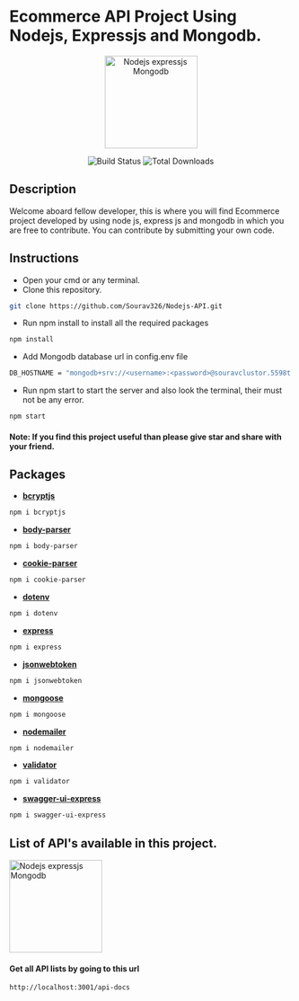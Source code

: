 # Ecommerce API Project Using Nodejs, Expressjs and Mongodb.

<p align="center"><img alt="Nodejs expressjs Mongodb" src="https://miro.medium.com/max/600/1*NFTgwZ_TUmceZnSHCundBw.jpeg" width="165"/></p>
<p align="center">
<img src="https://img.shields.io/github/license/larymak/Python-project-Scripts" alt="Build Status">
<img src="https://img.shields.io/github/issues/larymak/Python-project-Scripts" alt="Total Downloads">
</p>


## Description

Welcome aboard fellow developer, this is where you will find Ecommerce project developed by using node js, express js and mongodb in which you are free to contribute.
You can contribute by submitting your own code.


## Instructions

- Open your cmd or any terminal.
- Clone this repository.
```bash
git clone https://github.com/Sourav326/Nodejs-API.git
```
- Run npm install to install all the required packages
```bash
npm install
```
- Add Mongodb database url in config.env file
```bash
DB_HOSTNAME = "mongodb+srv://<username>:<password>@souravclustor.5598t.mongodb.net/<database name>?retryWrites=true&w=majority"
```
- Run npm start to start the server and also look the terminal, their must not be any error.
```bash
npm start
```


#### Note: If you find this project useful than please give star and share with your friend.

## Packages

- **[bcryptjs](https://www.npmjs.com/package/bcryptjs)**
```bash
npm i bcryptjs
```
- **[body-parser](https://www.npmjs.com/package/body-parser)**
```bash
npm i body-parser
```
- **[cookie-parser](https://www.npmjs.com/package/cookie-parser)**
```bash
npm i cookie-parser
```
- **[dotenv](https://www.npmjs.com/package/dotenv)**
```bash
npm i dotenv
```
- **[express](https://www.npmjs.com/package/express)**
```bash
npm i express
```
- **[jsonwebtoken](https://www.npmjs.com/package/jsonwebtoken)**
```bash
npm i jsonwebtoken
```
- **[mongoose](https://www.npmjs.com/package/mongoose)**
```bash
npm i mongoose
```
- **[nodemailer](https://www.npmjs.com/package/nodemailer)**
```bash
npm i nodemailer
```
- **[validator](https://www.npmjs.com/package/validator)**
```bash
npm i validator
```
- **[swagger-ui-express](https://www.npmjs.com/package/swagger-ui-express)**
```bash
npm i swagger-ui-express
```
## List of API's available in this project.
<p><img alt="Nodejs expressjs Mongodb" src="https://www.scottbrady91.com/img/logos/swagger-banner.png" width="165"/></p>

#### Get all API lists by going to this url
```bash
http://localhost:3001/api-docs
```
